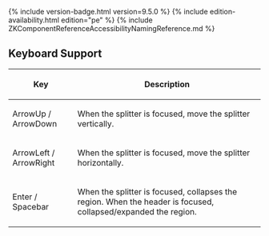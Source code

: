  {% include
version-badge.html version=9.5.0 %} <!--REQUIRED ZK EDITION: PE -->
{% include edition-availability.html edition="pe" %} {% include
ZKComponentReferenceAccessibilityNamingReference.md %}

## Keyboard Support

<table>
<thead>
<tr class="header">
<th><center>
<p>Key</p>
</center></th>
<th><center>
<p>Description</p>
</center></th>
</tr>
</thead>
<tbody>
<tr class="odd">
<td><p>ArrowUp / ArrowDown</p></td>
<td><p>When the splitter is focused, move the splitter
vertically.</p></td>
</tr>
<tr class="even">
<td><p>ArrowLeft / ArrowRight</p></td>
<td><p>When the splitter is focused, move the splitter
horizontally.</p></td>
</tr>
<tr class="odd">
<td><p>Enter / Spacebar</p></td>
<td><p>When the splitter is focused, collapses the region. When the
header is focused, collapsed/expanded the region.</p></td>
</tr>
</tbody>
</table>
